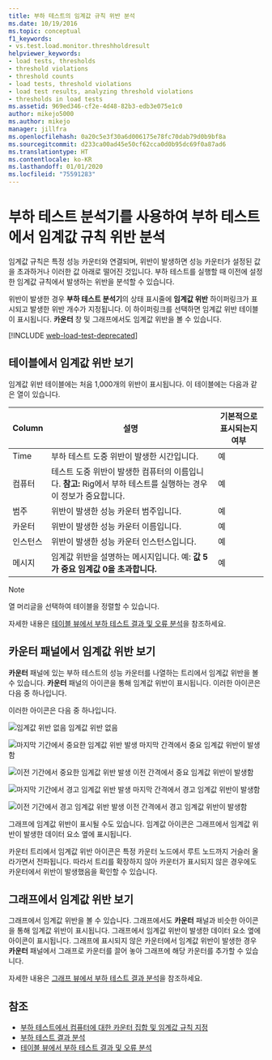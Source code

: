 ```yaml
---
title: 부하 테스트의 임계값 규칙 위반 분석
ms.date: 10/19/2016
ms.topic: conceptual
f1_keywords:
- vs.test.load.monitor.threshholdresult
helpviewer_keywords:
- load tests, thresholds
- threshold violations
- threshold counts
- load tests, threshold violations
- load test results, analyzing threshold violations
- thresholds in load tests
ms.assetid: 969ed346-cf2e-4d48-82b3-edb3e075e1c0
author: mikejo5000
ms.author: mikejo
manager: jillfra
ms.openlocfilehash: 0a20c5e3f30a6d006175e78fc70dab79d0b9bf8a
ms.sourcegitcommit: d233ca00ad45e50cf62cca0d0b95dc69f0a87ad6
ms.translationtype: HT
ms.contentlocale: ko-KR
ms.lasthandoff: 01/01/2020
ms.locfileid: "75591283"
---
```

# <a name="analyzing-threshold-rule-violations-in-load-tests-using-the-load-test-analyzer"></a>부하 테스트 분석기를 사용하여 부하 테스트에서 임계값 규칙 위반 분석

임계값 규칙은 특정 성능 카운터와 연결되며, 위반이 발생하면 성능 카운터가 설정된 값을 초과하거나 이러한 값 아래로 떨어진 것입니다. 부하 테스트를 실행할 때 이전에 설정한 임계값 규칙에서 발생하는 위반을 분석할 수 있습니다.

위반이 발생한 경우 **부하 테스트 분석기**의 상태 표시줄에 **임계값 위반** 하이퍼링크가 표시되고 발생한 위반 개수가 지정됩니다. 이 하이퍼링크를 선택하면 임계값 위반 테이블이 표시됩니다. **카운터** 창 및 그래프에서도 임계값 위반을 볼 수 있습니다.

[!INCLUDE [web-load-test-deprecated](includes/web-load-test-deprecated.md)]

## <a name="view-threshold-violations-in-the-table"></a>테이블에서 임계값 위반 보기

임계값 위반 테이블에는 처음 1,000개의 위반이 표시됩니다. 이 테이블에는 다음과 같은 열이 있습니다.

|Column|설명|기본적으로 표시되는지 여부|
|-|-|-|
|Time|부하 테스트 도중 위반이 발생한 시간입니다.|예|
|컴퓨터|테스트 도중 위반이 발생한 컴퓨터의 이름입니다. **참고:**  Rig에서 부하 테스트를 실행하는 경우 이 정보가 중요합니다.|예|
|범주|위반이 발생한 성능 카운터 범주입니다.|예|
|카운터|위반이 발생한 성능 카운터 이름입니다.|예|
|인스턴스|위반이 발생한 성능 카운터 인스턴스입니다.|예|
|메시지|임계값 위반을 설명하는 메시지입니다. 예: **값 5가 중요 임계값 0을 초과합니다.**|예|

> [!NOTE]
> 열 머리글을 선택하여 테이블을 정렬할 수 있습니다.

자세한 내용은 [테이블 뷰에서 부하 테스트 결과 및 오류 분석](../test/analyze-load-test-results-and-errors-in-the-tables-view.md)을 참조하세요.

## <a name="view-threshold-violations-in-the-counters-panel"></a>카운터 패널에서 임계값 위반 보기

**카운터** 패널에 있는 부하 테스트의 성능 카운터를 나열하는 트리에서 임계값 위반을 볼 수 있습니다. **카운터** 패널의 아이콘을 통해 임계값 위반이 표시됩니다. 이러한 아이콘은 다음 중 하나입니다.

이러한 아이콘은 다음 중 하나입니다.

![임계값 위반 없음](../test/media/icon_ltest_1.gif) 임계값 위반 없음

![마지막 기간에서 중요한 임계값 위반 발생](../test/media/icon_ltest_2.gif) 마지막 간격에서 중요 임계값 위반이 발생함

![이전 기간에서 중요한 임계값 위반 발생](../test/media/icon_ltest_3.gif) 이전 간격에서 중요 임계값 위반이 발생함

![마지막 기간에서 경고 임계값 위반 발생](../test/media/icon_ltest_4.gif) 마지막 간격에서 경고 임계값 위반이 발생함

![이전 기간에서 경고 임계값 위반 발생](../test/media/icon_ltest_5.gif) 이전 간격에서 경고 임계값 위반이 발생함

그래프에 임계값 위반이 표시될 수도 있습니다. 임계값 아이콘은 그래프에서 임계값 위반이 발생한 데이터 요소 옆에 표시됩니다.

카운터 트리에서 임계값 위반 아이콘은 특정 카운터 노드에서 루트 노드까지 거슬러 올라가면서 전파됩니다. 따라서 트리를 확장하지 않아 카운터가 표시되지 않은 경우에도 카운터에서 위반이 발생했음을 확인할 수 있습니다.

## <a name="view-threshold-violations-on-the-graph"></a>그래프에서 임계값 위반 보기

그래프에서 임계값 위반을 볼 수 있습니다. 그래프에서도 **카운터** 패널과 비슷한 아이콘을 통해 임계값 위반이 표시됩니다. 그래프에서 임계값 위반이 발생한 데이터 요소 옆에 아이콘이 표시됩니다. 그래프에 표시되지 않은 카운터에서 임계값 위반이 발생한 경우 **카운터** 패널에서 그래프로 카운터를 끌어 놓아 그래프에 해당 카운터를 추가할 수 있습니다.

자세한 내용은 [그래프 뷰에서 부하 테스트 결과 분석](../test/analyze-load-test-results-in-the-graphs-view.md)을 참조하세요.

## <a name="see-also"></a>참조

- [부하 테스트에서 컴퓨터에 대한 카운터 집합 및 임계값 규칙 지정](../test/specify-counter-sets-and-threshold-rules-for-load-testing.md)
- [부하 테스트 결과 분석](../test/analyze-load-test-results-using-the-load-test-analyzer.md)
- [테이블 뷰에서 부하 테스트 결과 및 오류 분석](../test/analyze-load-test-results-and-errors-in-the-tables-view.md)
